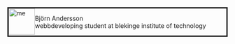 <div class="byline" style="display: block; border-style: solid;">
<img src="img/me2.jpg" alt="me" style="float:left; height:4.3em;">
<p style="float:left;">
<p style="margin-left: 2px;;">
Björn Andersson<br>
webbdeveloping student at blekinge institute of technology 
</p></p></div>
